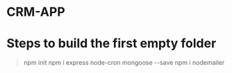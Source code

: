 # CRM-APP

# Steps to build the first empty folder

> npm init
> npm i express node-cron mongoose --save
> npm i nodemailer